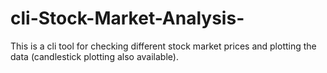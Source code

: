 # cli-Stock-Market-Analysis-
This is a cli tool for checking different stock market prices and plotting the data (candlestick plotting also available).
